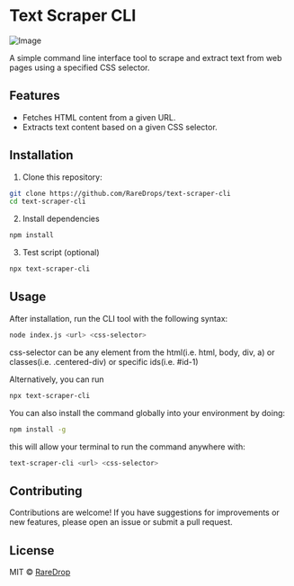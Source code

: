 # Text Scraper CLI

![Image](https://github.com/user-attachments/assets/46c3e35c-802e-4852-8a9b-3966acf32bfa)

A simple command line interface tool to scrape and extract text from web pages using a specified CSS selector.

## Features

- Fetches HTML content from a given URL.
- Extracts text content based on a given CSS selector.


## Installation

1. Clone this repository:
```bash
git clone https://github.com/RareDrops/text-scraper-cli
cd text-scraper-cli
```

2. Install dependencies
```bash
npm install
```

3. Test script (optional)
```bash
npx text-scraper-cli
```

## Usage

After installation, run the CLI tool with the following syntax:
```bash
node index.js <url> <css-selector>
```

css-selector can be any element from the html(i.e. html, body, div, a) or classes(i.e. .centered-div) or specific ids(i.e. #id-1)

Alternatively, you can run
```bash
npx text-scraper-cli
```

You can also install the command globally into your environment by doing:
```bash
npm install -g
```

this will allow your terminal to run the command anywhere with:
```bash
text-scraper-cli <url> <css-selector>
```

## Contributing
Contributions are welcome! If you have suggestions for improvements or new features, please open an issue or submit a pull request.

## License
MIT © [RareDrop](https://github.com/RareDrops/text-scraper-cli)

